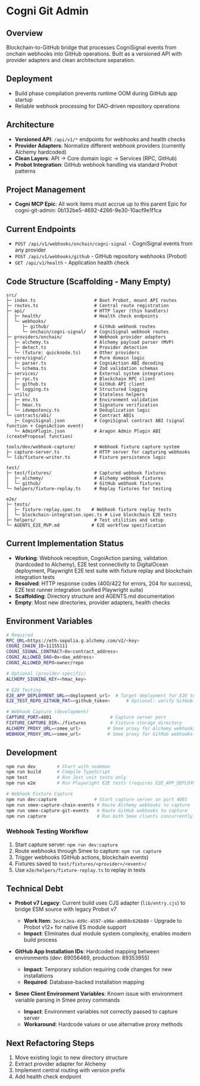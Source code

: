 # Cogni Git Admin

## Overview
Blockchain-to-GitHub bridge that processes CogniSignal events from onchain webhooks into GitHub operations. Built as a versioned API with provider adapters and clean architecture separation.

## Deployment
- Build phase compilation prevents runtime OOM during GitHub app startup
- Reliable webhook processing for DAO-driven repository operations

## Architecture
- **Versioned API**: `/api/v1/*` endpoints for webhooks and health checks
- **Provider Adapters**: Normalize different webhook providers (currently Alchemy hardcoded)
- **Clean Layers**: API → Core domain logic → Services (RPC, GitHub)
- **Probot Integration**: GitHub webhook handling via standard Probot patterns

## Project Management
- **Cogni MCP Epic**: All work items must accrue up to this parent Epic for cogni-git-admin: 0b132be5-4692-4266-9e30-10acf9e1f1ca

## Current Endpoints
- `POST /api/v1/webhooks/onchain/cogni-signal` - CogniSignal events from any provider
- `POST /api/v1/webhooks/github` - GitHub repository webhooks (Probot)
- `GET /api/v1/health` - Application health check

## Code Structure (Scaffolding - Many Empty)
```
src/
├─ index.ts                      # Boot Probot, mount API routes
├─ routes.ts                     # Central route registration
├─ api/                          # HTTP layer (thin handlers)
│  ├─ health/                    # Health check endpoints
│  └─ webhooks/
│     ├─ github/                 # GitHub webhook routes
│     └─ onchain/cogni-signal/   # CogniSignal webhook routes
├─ providers/onchain/            # Webhook provider adapters
│  ├─ alchemy.ts                 # Alchemy payload parser (MVP)
│  ├─ detect.ts                  # Provider detection
│  └─ (future: quicknode.ts)     # Other providers
├─ core/signal/                  # Pure domain logic
│  ├─ parser.ts                  # CogniAction ABI decoding
│  └─ schema.ts                  # Zod validation schemas
├─ services/                     # External system integrations
│  ├─ rpc.ts                     # Blockchain RPC client
│  ├─ github.ts                  # GitHub API client
│  └─ logging.ts                 # Structured logging
├─ utils/                        # Stateless helpers
│  ├─ env.ts                     # Environment validation
│  ├─ hmac.ts                    # Signature verification
│  └─ idempotency.ts             # Deduplication logic
└─ contracts/abi/                # Contract ABIs
   ├─ CogniSignal.json           # CogniSignal contract ABI (signal function + CogniAction event)
   └─ AdminPlugin.json           # Aragon Admin Plugin ABI (createProposal function)

tools/dev/webhook-capture/       # Webhook fixture capture system
├─ capture-server.ts             # HTTP server for capturing webhooks
└─ lib/fixture-writer.ts         # Fixture persistence logic

test/
├─ test/fixtures/                # Captured webhook fixtures
│  ├─ alchemy/                   # Alchemy webhook fixtures
│  └─ github/                    # GitHub webhook fixtures  
└─ helpers/fixture-replay.ts     # Replay fixtures for testing

e2e/
├─ tests/
│  ├─ fixture-replay.spec.ts    # Webhook fixture replay tests
│  └─ blockchain-integration.spec.ts # Live blockchain E2E tests
├─ helpers/                      # Test utilities and setup
└─ AGENTS_E2E_MVP.md            # E2E workflow specification
```

## Current Implementation Status
- **Working**: Webhook reception, CogniAction parsing, validation (hardcoded to Alchemy), E2E test connectivity to DigitalOcean deployment, Playwright E2E test suite with fixture replay and blockchain integration tests
- **Resolved**: HTTP response codes (400/422 for errors, 204 for success), E2E test runner integration (unified Playwright suite)
- **Scaffolding**: Directory structure and AGENTS.md documentation
- **Empty**: Most new directories, provider adapters, health checks

## Environment Variables
```bash
# Required
RPC_URL=https://eth-sepolia.g.alchemy.com/v2/<key>
COGNI_CHAIN_ID=11155111
COGNI_SIGNAL_CONTRACT=0x<contract_address>
COGNI_ALLOWED_DAO=0x<dao_address>
COGNI_ALLOWED_REPO=owner/repo

# Optional (provider-specific)
ALCHEMY_SIGNING_KEY=<hmac_key>

# E2E Testing
E2E_APP_DEPLOYMENT_URL=<deployment_url>  # Target deployment for E2E tests
E2E_TEST_REPO_GITHUB_PAT=<github_token>      # Optional: verify GitHub API effects

# Webhook Capture (development)
CAPTURE_PORT=4001                      # Capture server port
FIXTURE_CAPTURE_DIR=./fixtures         # Fixture storage directory
ALCHEMY_PROXY_URL=<smee_url>          # Smee proxy for Alchemy webhooks
WEBHOOK_PROXY_URL=<smee_url>          # Smee proxy for GitHub webhooks
```

## Development
```bash
npm run dev        # Start with nodemon
npm run build      # Compile TypeScript
npm test           # Run Jest unit tests only
npm run e2e        # Run Playwright E2E tests (requires E2E_APP_DEPLOYMENT_URL)

# Webhook Fixture Capture
npm run dev:capture              # Start capture server on port 4001
npm run smee-capture-chain-events # Route Alchemy webhooks to capture
npm run smee-capture-git-events   # Route GitHub webhooks to capture
npm run capture                   # Run both Smee clients concurrently
```

### Webhook Testing Workflow
1. Start capture server: `npm run dev:capture`
2. Route webhooks through Smee to capture: `npm run capture`  
3. Trigger webhooks (GitHub actions, blockchain events)
4. Fixtures saved to `test/fixtures/<provider>/<event>/`
5. Use `e2e/helpers/fixture-replay.ts` to replay in tests

## Technical Debt
- **Probot v7 Legacy**: Current build uses CJS adapter (`lib/entry.cjs`) to bridge ESM source with legacy Probot v7 
  - **Work Item**: `3ec4c3ea-dd9c-4597-a96e-a0d69c626b80` - Upgrade to Probot v12+ for native ES module support
  - **Impact**: Eliminates dual module system complexity, enables modern build process

- **GitHub App Installation IDs**: Hardcoded mapping between environments (dev: 89056469, production: 89353955)
  - **Impact**: Temporary solution requiring code changes for new installations
  - **Required**: Database-backed installation mapping

- **Smee Client Environment Variables**: Known issue with environment variable parsing in Smee proxy commands
  - **Impact**: Environment variables not correctly passed to capture server
  - **Workaround**: Hardcode values or use alternative proxy methods

## Next Refactoring Steps
1. Move existing logic to new directory structure
2. Extract provider adapter for Alchemy
3. Implement central routing with version prefix
4. Add health check endpoint